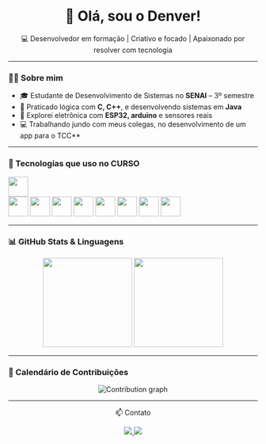 <h1 align="center">👋 Olá, sou o Denver!</h1>
<p align="center">💻 Desenvolvedor em formação | Criativo e focado | Apaixonado por resolver com tecnologia</p>

---

### 👨‍🎓 Sobre mim

- 🎓 Estudante de Desenvolvimento de Sistemas no **SENAI** – 3º semestre  
- 🔧 Praticado lógica com **C, C++**, e desenvolvendo sistemas em **Java**
- 🧠 Explorei eletrônica com **ESP32, arduino** e sensores reais
- 💻 Trabalhando jundo com meus colegas, no desenvolvimento de um app para o TCC**

---

### 🚀 Tecnologias que uso no **CURSO**

<p>
  <img src="https://cdn.jsdelivr.net/gh/devicons/devicon/icons/java/java-original.svg" width="40"/>
  <br>
  <img src="https://cdn.jsdelivr.net/gh/devicons/devicon/icons/androidstudio/androidstudio-original.svg" width="40"/>
  <img src="https://cdn.jsdelivr.net/gh/devicons/devicon/icons/c/c-original.svg" width="40"/>
  <img src="https://cdn.jsdelivr.net/gh/devicons/devicon/icons/cplusplus/cplusplus-original.svg" width="40"/>
  <img src="https://cdn.jsdelivr.net/gh/devicons/devicon/icons/mysql/mysql-original.svg" width="40"/>
  <img src="https://cdn.jsdelivr.net/gh/devicons/devicon/icons/arduino/arduino-original.svg" width="40"/>
  <img src="https://cdn.jsdelivr.net/gh/devicons/devicon/icons/git/git-original.svg" width="40"/>
  <img src="https://cdn.jsdelivr.net/gh/devicons/devicon/icons/github/github-original.svg" width="40"/>
  <img src="https://cdn.jsdelivr.net/gh/devicons/devicon/icons/vscode/vscode-original.svg" width="40"/>
</p>

---

### 📊 GitHub Stats & Linguagens

<p align="center">
  <img height="180em" src="https://github-readme-stats.vercel.app/api?username=Denvx&show_icons=true&theme=dark&hide_title=true&hide_border=true&icon_color=0000ff&text_color=ffffff&bg_color=000000&cache_seconds=1800&dummy=1"/>
  <img height="180em" src="https://github-readme-stats.vercel.app/api/top-langs/?username=Denvx&layout=compact&theme=dark&hide_border=true&icon_color=0000ff&text_color=ffffff&bg_color=000000&langs_count=10&cache_seconds=1800"/>
</p>

---

### 📅 Calendário de Contribuições

<p align="center">
  <img src="https://github-readme-activity-graph.vercel.app/graph?username=Denvx&theme=github-compact&area=true&hide_border=true&line=0000ff&point=0000ff&color=ffffff" alt="Contribution graph"/>
</p>

---


<p align="center"> 📫 Contato </p>


<p align="center">
  <a href="mailto:denver.o.dev@gmail.com">
    <img src="https://img.shields.io/badge/Email-D14836?style=for-the-badge&logo=gmail&logoColor=white"/>
  </a>
  <a href="https://github.com/Denvx">
    <img src="https://img.shields.io/badge/GitHub-100000?style=for-the-badge&logo=github&logoColor=white"/>
  </a>
</p>
